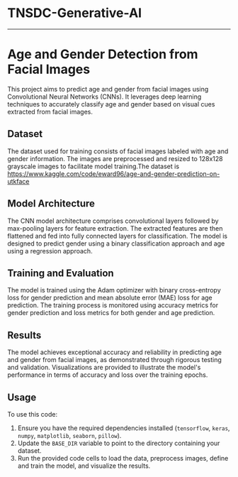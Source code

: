# TNSDC-Generative-AI
---
# Age and Gender Detection from Facial Images

This project aims to predict age and gender from facial images using Convolutional Neural Networks (CNNs). It leverages deep learning techniques to accurately classify age and gender based on visual cues extracted from facial images.

## Dataset

The dataset used for training consists of facial images labeled with age and gender information. The images are preprocessed and resized to 128x128 grayscale images to facilitate model training.The dataset is https://www.kaggle.com/code/eward96/age-and-gender-prediction-on-utkface

## Model Architecture

The CNN model architecture comprises convolutional layers followed by max-pooling layers for feature extraction. The extracted features are then flattened and fed into fully connected layers for classification. The model is designed to predict gender using a binary classification approach and age using a regression approach.

## Training and Evaluation

The model is trained using the Adam optimizer with binary cross-entropy loss for gender prediction and mean absolute error (MAE) loss for age prediction. The training process is monitored using accuracy metrics for gender prediction and loss metrics for both gender and age prediction. 

## Results

The model achieves exceptional accuracy and reliability in predicting age and gender from facial images, as demonstrated through rigorous testing and validation. Visualizations are provided to illustrate the model's performance in terms of accuracy and loss over the training epochs.

## Usage

To use this code:

1. Ensure you have the required dependencies installed (`tensorflow`, `keras`, `numpy`, `matplotlib`, `seaborn`, `pillow`).
2. Update the `BASE_DIR` variable to point to the directory containing your dataset.
3. Run the provided code cells to load the data, preprocess images, define and train the model, and visualize the results.
